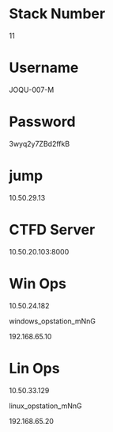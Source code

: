 
# Stack Number

11	

# Username

JOQU-007-M	

# Password

3wyq2y7ZBd2ffkB	

# jump
10.50.29.13


# CTFD Server

10.50.20.103:8000


# Win Ops

10.50.24.182				

windows_opstation_mNnG 


192.168.65.10

# Lin Ops
10.50.33.129				

linux_opstation_mNnG 

192.168.65.20
